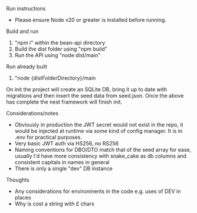 Run instructions
- Please ensure Node v20 or greater is installed before running. 

Build and run
1. "npm i" within the bean-api directory 
2. Build the dist folder using "npm build"
3. Run the API using "node dist/main"

Run already built 
1. "node {distFolderDirectory}/main

On init the project will create an SQLite DB, bring it up to date with migrations and then insert the seed data from seed.json. 
Once the above has complete the nest framework will finish init. 

Considerations/notes 
- Obviously in production the JWT secret would not exist in the repo, it would be injected at runtime via some kind of config manager. It is in .env for practical purposes.
- Very basic JWT auth via HS256, no RS256 
- Naming conventions for DBO/DTO match that of the seed array for ease, usually I'd have more consistency with snake_cake as db columns and consistent capitals in names in general
- There is only a single "dev" DB instance

Thoughts
- Any considerations for environments in the code e.g. uses of DEV in places
- Why is cost a string with £ chars

